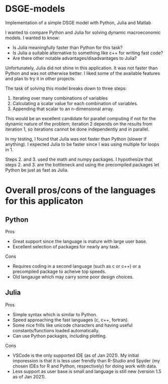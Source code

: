 # DSGE-models
Implementation of a simple DSGE model with Python, Julia and Matlab

I wanted to compare Python and Julia for solving dynamic macroeconomic models. I wanted to know:
- Is Julia meaningfully faster than Python for this task?
- Is Julia a suitable alternative to something like c++ for writing fast code?
- Are there other notable advantages/disadvantages to Julia?

Unfortunately, Julia did not shine in this application. It was not faster than Python and was not otherwise better. I liked some of the available features and plan to try it in other projects.

The task of solving this model breaks down to three steps:
1. Iterating over many combinations of variables
2. Calculating a scalar value for each combination of variables.
3. Appending that scalar to an n-dimensional array.

This would be an excellent candidate for parallel computing if not for the dynamic nature of the problem; iteration 2 depends on the results from iteration 1, so iterations cannot be done independently and in parallel.

In my testing, I found that Julia was not faster than Python (slower if anything). I expected Julia to be faster since I was using multiple for loops in 1.

Steps 2. and 3. used the math and numpy packages. I hypothesize that steps 2. and 3. are the bottleneck and using the precompiled packages let Python be just as fast as Julia. 

# Overall pros/cons of the languages for this applicaton

## Python
Pros
- Great support since the language is mature with large user base.
- Excellent selection of packages for nearly any task.

Cons
- Requires coding in a second language (such as c or c++) or a precompiled package to acheive top speeds.
- Old langauge which may carry some poor design choices.


## Julia
Pros
- Simple syntax which is similar to Python.
- Speed approaching the fast languages (c, c++, fortran).
- Some nice frills like unicode characters and having useful constants/functions loaded automatically.
- Can use Python packages, including plotting.

Cons
- VSCode is the only supported IDE (as of Jan 2021). My initial imporession is that it is less user frendly than R-Studio and Spyder (my chosen IDEs for R and Python, respectively) for doing work with data.
- Less support as user base is small and language is still new (version 1.5 as of Jan 2021).
